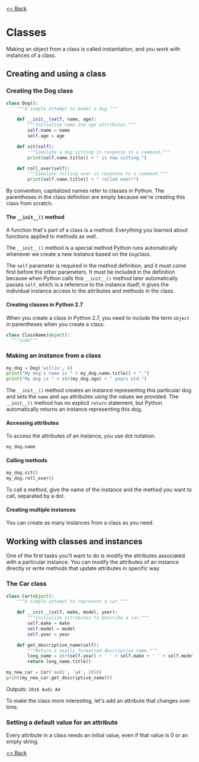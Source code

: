 [<< Back](README.md)

# Classes

Making an object from a class is called instantiation, and you work with instances of a class.

## Creating and using a class

### Creating the Dog class

```python
class Dog():
    """A simple attempt to model a dog."""

    def __init__(self, name, age):
        """Initialize name and age attributes."""
        self.name = name
        self.age = age

    def sit(self):
        """Simulate a dog sitting in response to a command."""
        print(self.name.title() + " is now sitting.")

    def roll_over(self):
        """Simulate rolling over in response to a command."""
        print(self.name.title() + " rolled over!")
```

By convention, capitalized names refer to classes in Python.
The parentheses in the class definition are empty because we're creating this class from scratch.

#### The `__init__()` method

A function that's part of a class is a method.
Everything you learned about functions applied to methods as well.

The `__init__()` method is a special method Python runs automatically whenever we create a new instance based on the `Dog`class.

The `self` parameter is required in the method definition, and it must come first before the other parameters.
It must be included in the definition because when Python calls this `__init__()` method later automatically passes `self`, which is a reference to the instance itself; it gives the individual instance access to the attributes and methods in the class.

#### Creating classes in Python 2.7

When you create a class in Python 2.7, you need to include the term `object` in parentheses when you create a class:

```python
class ClassName(object):
  """code"""
```

### Making an instance from a class

```python
my_dog = Dog('willie', 6)
print("My dog's name is " + my_dog.name.title() + ".")
print("My dog is " + str(my_dog.age) + " years old.")
```

The `__init__()` method creates an instance representing this particular dog and sets the `name` and `age` attributes using the values we provided.
The `__init__()` method has no explicit `return` statement, but Python automatically returns an instance representing this dog.

#### Accessing attributes

To access the attributes of an instance, you use dot notation.

```python
my_dog.name
```

#### Calling methods

```python
my_dog.sit()
my_dog.roll_over()
```

To call a method, give the name of the instance and the method you want to call, separated by a dot.

#### Creating multiple instances

You can create as many instances from a class as you need.

## Working with classes and instances

One of the first tasks you'll want to do is modify the attributes associated with a particular instance.
You can modify the attributes of an instance directly or write methods that update attributes in specific way.

### The Car class

```python
class Car(object):
    """A simple attempt to represent a car."""

    def __init__(self, make, model, year):
        """Initialize attributes to describe a car."""
        self.make = make
        self.model = model
        self.year = year

    def get_descriptive_name(self):
        """Return a neatly formatted descriptive name."""
        long_name = str(self.year) + ' ' + self.make + ' ' + self.model
        return long_name.title()

my_new_car = Car('audi', 'a4', 2016)
print(my_new_car.get_descriptive_name())
```

Outputs: `2016 Audi A4`

To make the class more interesting, let's add an attribute that changes over time.

### Setting a default value for an attribute

Every attribute in a class needs an initial value, even if that value is 0 or an empty string.

[<< Back](README.md)
